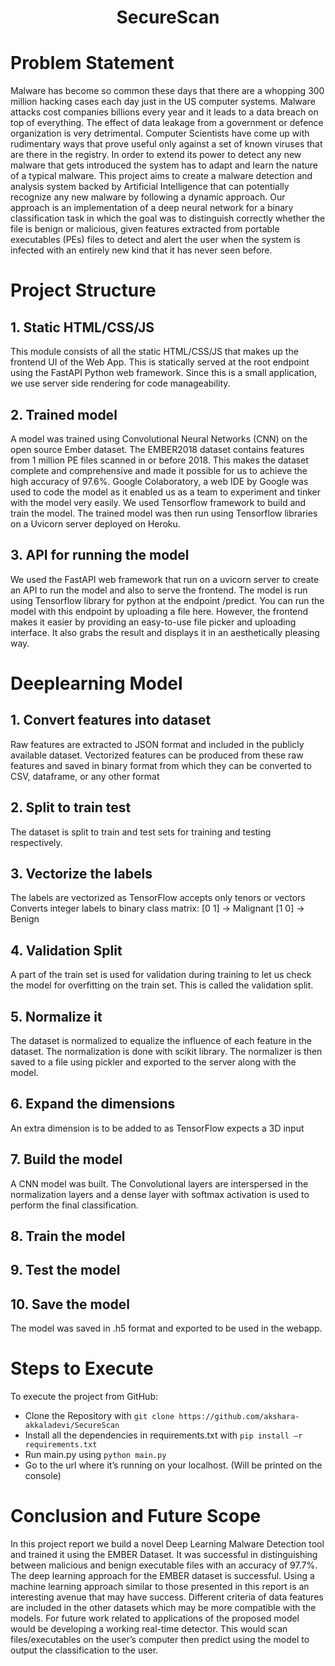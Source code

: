 <h1 align="center">SecureScan</h1>



# Problem Statement
Malware has become so common these days that there are a whopping 300 million hacking cases each day just in the US computer systems. Malware attacks cost companies billions every year and it leads to a data breach on top of everything. The effect of data leakage from a government or defence organization is very detrimental. Computer Scientists have come up with rudimentary ways that prove useful only against a set of known viruses that are there in the registry. In order to extend its power to detect any new malware that gets introduced the system has to adapt and learn the nature of a typical malware. This project aims to create a malware detection and analysis system backed by Artificial Intelligence that can potentially recognize any new malware by following a dynamic approach. Our approach is an implementation of a deep neural network for a binary classification task in which the goal was to distinguish correctly whether the file is benign or malicious, given features extracted from portable executables (PEs) files to detect and alert the user when the system is infected with an entirely new kind that it has never seen before.

# Project Structure


## 1. Static HTML/CSS/JS
This module consists of all the static HTML/CSS/JS that makes up the frontend UI of the Web App. This is statically served at the root endpoint using the FastAPI Python web framework. Since this is a small application, we use server side rendering for code manageability. 
## 2. Trained model
A model was trained using Convolutional Neural Networks (CNN) on the open source Ember dataset. The EMBER2018 dataset contains features from 1 million PE files scanned in or before 2018. This makes the dataset complete and comprehensive and made it possible for us to achieve the high accuracy of 97.6%. Google Colaboratory, a web IDE by Google was used to code the model as it enabled us as a team to experiment and tinker with the model very easily. We used Tensorflow framework to build and train the model. The trained model was then run using Tensorflow libraries on a Uvicorn server deployed on Heroku.
## 3. API for running the model
We used the FastAPI web framework that run on a uvicorn server to create an API to run the model and also to serve the frontend. The model is run using Tensorflow library for python at the endpoint /predict. You can run the model with this endpoint by uploading a file here. However, the frontend makes it easier by providing an easy-to-use file picker and uploading interface. It also grabs the result and displays it in an aesthetically pleasing way.

# Deeplearning Model


## 1.	Convert features into dataset
Raw features are extracted to JSON format and included in the publicly available dataset. Vectorized features can be produced from these raw features and saved in binary format from which they can be converted to CSV, dataframe, or any other format

## 2.	Split to train test
The dataset is split to train and test sets for training and testing respectively.

## 3.	Vectorize the labels
The labels are vectorized as TensorFlow accepts only tenors or vectors
Converts integer labels to binary class matrix:
[0 1] -> Malignant
[1 0] -> Benign

## 4.	Validation Split
A part of the train set is used for validation during training to let us check the model for overfitting on the train set. This is called the validation split.

## 5.	Normalize it
The dataset is normalized to equalize the influence of each feature in the dataset. The normalization is done with scikit library. The normalizer is then saved to a file using pickler and exported to the server along with the model.

## 6.	Expand the dimensions
An extra dimension is to be added to as TensorFlow expects a 3D input

## 7.	Build the model
A CNN model was built. The Convolutional layers are interspersed in the normalization layers and a dense layer with softmax activation is used to perform the final classification. 

## 8.	Train the model
## 9.	Test the model
## 10.	Save the model
The model was saved in .h5 format and exported to be used in the webapp. 

# Steps to Execute


To execute the project from GitHub:
-	Clone the Repository with `git clone https://github.com/akshara-akkaladevi/SecureScan`
-	Install all the dependencies in requirements.txt with `pip install –r requirements.txt`
-	Run main.py using `python main.py`
-	Go to the url where it’s running on your localhost. (Will be printed on the console)

# Conclusion and Future Scope
In this project report we build a novel Deep Learning Malware Detection tool and trained it using the EMBER Dataset. It was successful in distinguishing between malicious and benign executable files with an accuracy of 97.7%. The deep learning approach for the EMBER dataset is successful. 
Using a machine learning approach similar to those presented in this report is an interesting avenue that may have success. Different criteria of data features are included in the other datasets which may be more compatible with the models. For future work related to applications of the proposed model would be developing a working real-time detector. This would scan files/executables on the user’s computer then predict using the model to output the classification to the user.
